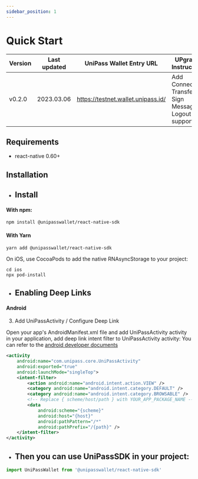```yaml
---
sidebar_position: 1
---
```


# Quick Start

| Version  | Last updated   | UniPass Wallet Entry URL           | UPgrade Instruction                                                                    |
| -------- | -------------- | ---------------------------------- | -------------------------------------------------------------------------------------- |
| v0.2.0   | 2023.03.06     | https://testnet.wallet.unipass.id/ | Add Connect / Transfer / Sign Message / Logout support                                 |

## Requirements

 - react-native 0.60+

## Installation

- ## Install

#### With npm:

```
npm install @unipasswallet/react-native-sdk
```

#### With Yarn

``` 
yarn add @unipasswallet/react-native-sdk
```

On iOS, use CocoaPods to add the native RNAsyncStorage to your project:

```
cd ios
npx pod-install
```

- ## Enabling Deep Links

#### Android

3. Add UniPassActivity / Configure Deep Link

Open your app's AndroidManifest.xml file and add UniPassActivity activity in your application, add deep link intent filter to UniPassActivity activity: 
You can refer to the [android developer documents](https://developer.android.com/training/app-links/deep-linking)

```xml
<activity
    android:name="com.unipass.core.UniPassActivity"
    android:exported="true"
    android:launchMode="singleTop">
    <intent-filter>
        <action android:name="android.intent.action.VIEW" />
        <category android:name="android.intent.category.DEFAULT" />
        <category android:name="android.intent.category.BROWSABLE" />
        <!-- Replace { scheme/host/path } with YOUR_APP_PACKAGE_NAME -->
        <data
            android:scheme="{scheme}"
            android:host="{host}"
            android:pathPattern="/*"
            android:pathPrefix="/{path}" />
    </intent-filter>
</activity>
```

- ## Then you can use UniPassSDK in your project:

```typescript
import UniPassWallet from '@unipasswallet/react-native-sdk'
```


